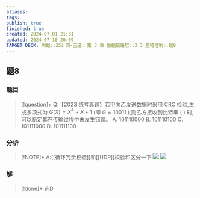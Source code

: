 ```yaml
---
aliases: 
tags: 
publish: true
finished: true
created: 2024-07-01 21:31
updated: 2024-07-10 20:09
TARGET DECK: 刷题::25计网-王道::第 3 章 数据链路层::3.3 差错控制::题8
---
```

## 题8
### 题目
> [!question]+
> Q:【2023 统考真题】若甲向乙发送数据时采用 CRC 检验,生成多项式为 $G( X)  = {X}^{4} + X + 1$ (即 $G = {10011}$ ),则乙方接收到比特串 ( ) 时,可以断定其在传输过程中未发生错误。
> A. 101110000 B. 101110100 C. 101111000 D. 101111100
### 分析
> [!NOTE]+
> A:[[循环冗余校验]]和[[UDP]]校验和区分一下
> ![](https://img.hwenyi.live/202407102009741.webp)
> ![](https://img.hwenyi.live/202412161422734.webp)
### 解
> [!done]+
> 选D
